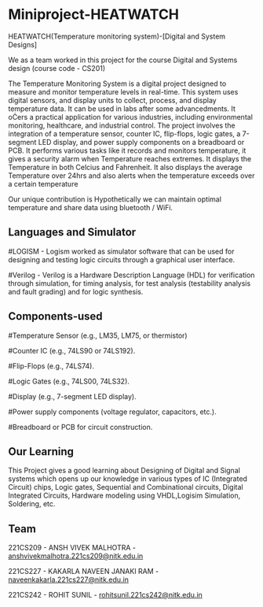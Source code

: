 # Miniproject-HEATWATCH
HEATWATCH(Temperature monitoring system)-[Digital and System Designs]


We as a team worked in this project for the course Digital and Systems design (course code - CS201)

The Temperature Monitoring System is a digital project designed to measure and monitor temperature levels in real-time. This system uses digital sensors, and display units to collect, process, and display temperature data. It can be used in labs after some advancedments. It oĊers a practical application for various industries, including environmental monitoring, healthcare, and industrial control. The project involves the integration of a temperature sensor, counter IC, flip-flops, logic gates, a 7-segment LED display, and power supply components on a breadboard or PCB. It performs various tasks like it records and monitors temperature, it gives a security alarm when Temperature reaches extremes. It displays the Temperature in both Celcius and Fahrenheit. It also displays the average Temperature over 24hrs and also alerts when the temperature exceeds over a certain temperature 

Our unique contribution is Hypothetically we can maintain optimal temperature and share data using bluetooth / WiFi.

## Languages and Simulator 
#LOGISM - Logism worked as simulator software that can be used for designing and testing logic circuits through a graphical user interface.

#Verilog - Verilog is a Hardware Description Language (HDL) for verification through simulation, for timing analysis, for test analysis (testability analysis and fault grading) and for logic synthesis.


## Components-used
#Temperature Sensor (e.g., LM35, LM75, or thermistor)

#Counter IC (e.g., 74LS90 or 74LS192).

#Flip-Flops (e.g., 74LS74).

#Logic Gates (e.g., 74LS00, 74LS32).

#Display (e.g., 7-segment LED display).

#Power supply components (voltage regulator, capacitors, etc.).

#Breadboard or PCB for circuit construction.

## Our Learning
This Project gives a good learning about Designing of Digital and Signal systems which opens up our knowledge in various types of IC (Integrated Circuit) chips, Logic gates, Sequential and Combinational circuits, Digital Integrated Circuits, Hardware modeling using VHDL,Logisim Simulation, Soldering, etc.


## Team

221CS209 - ANSH VIVEK MALHOTRA - anshvivekmalhotra.221cs209@nitk.edu.in

221CS227 - KAKARLA NAVEEN JANAKI RAM - naveenkakarla.221cs227@nitk.edu.in

221CS242 - ROHIT SUNIL - rohitsunil.221cs242@nitk.edu.in
